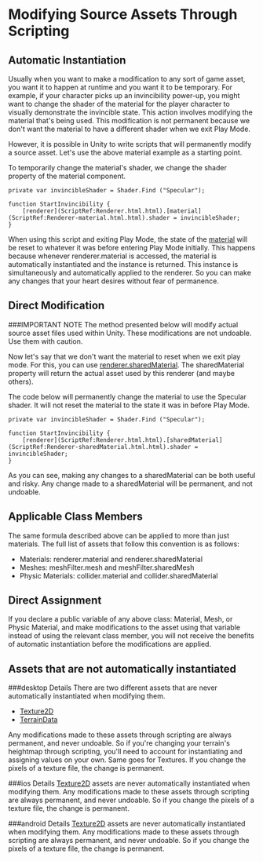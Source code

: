 Modifying Source Assets Through Scripting
=========================================


Automatic Instantiation
-----------------------

Usually when you want to make a modification to any sort of game asset, you want it to happen at runtime and you want it to be temporary.  For example, if your character picks up an invincibility power-up, you might want to change the <span class=keyword>shader</span> of the <span class=keyword>material</span> for the player character to visually demonstrate the invincible state.  This action involves modifying the material that's being used.  This modification is not permanent because we don't want the material to have a different shader when we exit <span class=keyword>Play Mode</span>.

However, it is possible in Unity to write scripts that will permanently modify a source asset.  Let's use the above material example as a starting point.

To temporarily change the material's shader, we change the <span class=component>shader</span> property of the <span class=component>material</span> component.

	private var invincibleShader = Shader.Find ("Specular");

	function StartInvincibility {
		[renderer](ScriptRef:Renderer.html.html).[material](ScriptRef:Renderer-material.html.html).shader = invincibleShader;
	}

When using this script and exiting Play Mode, the state of the <span class=component>[material](ScriptRef:Material.html.html)</span> will be reset to whatever it was before entering Play Mode initially. This happens because whenever renderer.material is accessed, the material is automatically instantiated and the instance is returned.  This instance is simultaneously and automatically applied to the renderer.  So you can make any changes that your heart desires without fear of permanence.


Direct Modification
-------------------


###IMPORTANT NOTE
The method presented below will modify actual source asset files used within Unity. These modifications are not undoable. Use them with caution.

Now let's say that we don't want the material to reset when we exit play mode.  For this, you can use [renderer.sharedMaterial](ScriptRef:Renderer-sharedMaterial.html.html).  The sharedMaterial property will return the actual asset used by this renderer (and maybe others).

The code below will permanently change the material to use the Specular shader.  It will not reset the material to the state it was in before Play Mode.

	private var invincibleShader = Shader.Find ("Specular");

	function StartInvincibility {
		[renderer](ScriptRef:Renderer.html.html).[sharedMaterial](ScriptRef:Renderer-sharedMaterial.html.html).shader = invincibleShader;
	}

As you can see, making any changes to a sharedMaterial can be both useful and risky.  Any change made to a sharedMaterial will be permanent, and not undoable.


Applicable Class Members
------------------------


The same formula described above can be applied to more than just materials.  The full list of assets that follow this convention is as follows:

* Materials: renderer.material and renderer.sharedMaterial
* Meshes: meshFilter.mesh and meshFilter.sharedMesh
* Physic Materials: collider.material and collider.sharedMaterial


Direct Assignment
-----------------


If you declare a public variable of any above class: Material, Mesh, or Physic Material, and make modifications to the asset using that variable instead of using the relevant class member, you will not receive the benefits of automatic instantiation before the modifications are applied.

Assets that are not automatically instantiated
----------------------------------------------


###desktop Details
There are two different assets that are never automatically instantiated when modifying them.

* [Texture2D](ScriptRef:Texture2D.html.html)
* [TerrainData](ScriptRef:TerrainData.html.html)

Any modifications made to these assets through scripting are always permanent, and never undoable.  So if you're changing your terrain's heightmap through scripting, you'll need to account for instantiating and assigning values on your own.  Same goes for Textures.  If you change the pixels of a texture file, the change is permanent.

###ios Details
[Texture2D](ScriptRef:Texture2D.html.html) assets are never automatically instantiated when modifying them. Any modifications made to these assets through scripting are always permanent, and never undoable.  So if you change the pixels of a texture file, the change is permanent.

###android Details
[Texture2D](ScriptRef:Texture2D.html.html) assets are never automatically instantiated when modifying them. Any modifications made to these assets through scripting are always permanent, and never undoable.  So if you change the pixels of a texture file, the change is permanent.
